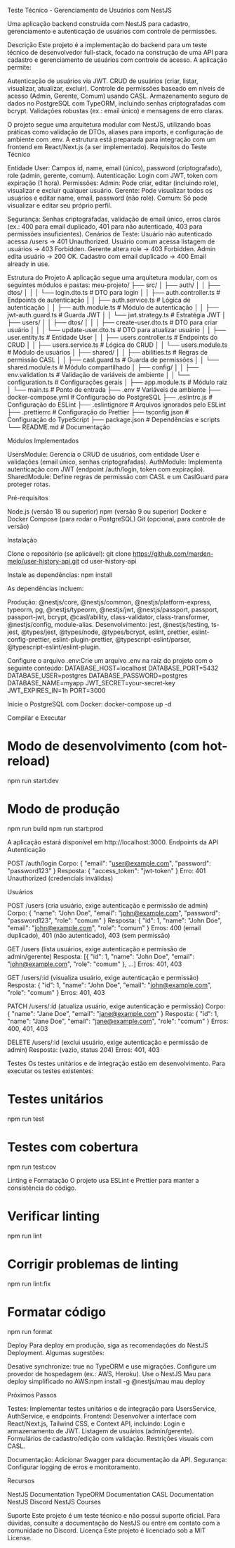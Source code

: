 Teste Técnico - Gerenciamento de Usuários com NestJS

Uma aplicação backend construída com NestJS para cadastro, gerenciamento e autenticação de usuários com controle de permissões.

Descrição
Este projeto é a implementação do backend para um teste técnico de desenvolvedor full-stack, focado na construção de uma API para cadastro e gerenciamento de usuários com controle de acesso. A aplicação permite:

Autenticação de usuários via JWT.
CRUD de usuários (criar, listar, visualizar, atualizar, excluir).
Controle de permissões baseado em níveis de acesso (Admin, Gerente, Comum) usando CASL.
Armazenamento seguro de dados no PostgreSQL com TypeORM, incluindo senhas criptografadas com bcrypt.
Validações robustas (ex.: email único) e mensagens de erro claras.

O projeto segue uma arquitetura modular com NestJS, utilizando boas práticas como validação de DTOs, aliases para imports, e configuração de ambiente com .env. A estrutura está preparada para integração com um frontend em React/Next.js (a ser implementado).
Requisitos do Teste Técnico

Entidade User: Campos id, name, email (único), password (criptografado), role (admin, gerente, comum).
Autenticação: Login com JWT, token com expiração (1 hora).
Permissões:
Admin: Pode criar, editar (incluindo role), visualizar e excluir qualquer usuário.
Gerente: Pode visualizar todos os usuários e editar name, email, password (não role).
Comum: Só pode visualizar e editar seu próprio perfil.

Segurança: Senhas criptografadas, validação de email único, erros claros (ex.: 400 para email duplicado, 401 para não autenticado, 403 para permissões insuficientes).
Cenários de Teste:
Usuário não autenticado acessa /users → 401 Unauthorized.
Usuário comum acessa listagem de usuários → 403 Forbidden.
Gerente altera role → 403 Forbidden.
Admin edita usuário → 200 OK.
Cadastro com email duplicado → 400 Email already in use.

Estrutura do Projeto
A aplicação segue uma arquitetura modular, com os seguintes módulos e pastas:
meu-projeto/
├── src/
│ ├── auth/
│ │ ├── dtos/
│ │ │ └── login.dto.ts # DTO para login
│ │ ├── auth.controller.ts # Endpoints de autenticação
│ │ ├── auth.service.ts # Lógica de autenticação
│ │ ├── auth.module.ts # Módulo de autenticação
│ │ ├── jwt-auth.guard.ts # Guarda JWT
│ │ └── jwt.strategy.ts # Estratégia JWT
│ ├── users/
│ │ ├── dtos/
│ │ │ ├── create-user.dto.ts # DTO para criar usuário
│ │ │ └── update-user.dto.ts # DTO para atualizar usuário
│ │ ├── user.entity.ts # Entidade User
│ │ ├── users.controller.ts # Endpoints do CRUD
│ │ ├── users.service.ts # Lógica do CRUD
│ │ └── users.module.ts # Módulo de usuários
│ ├── shared/
│ │ ├── abilities.ts # Regras de permissão CASL
│ │ ├── casl.guard.ts # Guarda de permissões
│ │ └── shared.module.ts # Módulo compartilhado
│ ├── config/
│ │ ├── env.validation.ts # Validação de variáveis de ambiente
│ │ └── configuration.ts # Configurações gerais
│ ├── app.module.ts # Módulo raiz
│ └── main.ts # Ponto de entrada
├── .env # Variáveis de ambiente
├── docker-compose.yml # Configuração do PostgreSQL
├── .eslintrc.js # Configuração do ESLint
├── .eslintignore # Arquivos ignorados pelo ESLint
├── .prettierrc # Configuração do Prettier
├── tsconfig.json # Configuração do TypeScript
├── package.json # Dependências e scripts
└── README.md # Documentação

Módulos Implementados

UsersModule: Gerencia o CRUD de usuários, com entidade User e validações (email único, senhas criptografadas).
AuthModule: Implementa autenticação com JWT (endpoint /auth/login, token com expiração).
SharedModule: Define regras de permissão com CASL e um CaslGuard para proteger rotas.

Pré-requisitos

Node.js (versão 18 ou superior)
npm (versão 9 ou superior)
Docker e Docker Compose (para rodar o PostgreSQL)
Git (opcional, para controle de versão)

Instalação

Clone o repositório (se aplicável):
git clone https://github.com/marden-melo/user-history-api.git
cd user-history-api

Instale as dependências:
npm install

As dependências incluem:

Produção: @nestjs/core, @nestjs/common, @nestjs/platform-express, typeorm, pg, @nestjs/typeorm, @nestjs/jwt, @nestjs/passport, passport, passport-jwt, bcrypt, @casl/ability, class-validator, class-transformer, @nestjs/config, module-alias.
Desenvolvimento: jest, @nestjs/testing, ts-jest, @types/jest, @types/node, @types/bcrypt, eslint, prettier, eslint-config-prettier, eslint-plugin-prettier, @typescript-eslint/parser, @typescript-eslint/eslint-plugin.

Configure o arquivo .env:Crie um arquivo .env na raiz do projeto com o seguinte conteúdo:
DATABASE_HOST=localhost
DATABASE_PORT=5432
DATABASE_USER=postgres
DATABASE_PASSWORD=postgres
DATABASE_NAME=myapp
JWT_SECRET=your-secret-key
JWT_EXPIRES_IN=1h
PORT=3000

Inicie o PostgreSQL com Docker:
docker-compose up -d

Compilar e Executar

# Modo de desenvolvimento (com hot-reload)

npm run start:dev

# Modo de produção

npm run build
npm run start:prod

A aplicação estará disponível em http://localhost:3000.
Endpoints da API
Autenticação

POST /auth/login
Corpo: { "email": "user@example.com", "password": "password123" }
Resposta: { "access_token": "jwt-token" }
Erro: 401 Unauthorized (credenciais inválidas)

Usuários

POST /users (cria usuário, exige autenticação e permissão de admin)
Corpo: { "name": "John Doe", "email": "john@example.com", "password": "password123", "role": "comum" }
Resposta: { "id": 1, "name": "John Doe", "email": "john@example.com", "role": "comum" }
Erros: 400 (email duplicado), 401 (não autenticado), 403 (sem permissão)

GET /users (lista usuários, exige autenticação e permissão de admin/gerente)
Resposta: [{ "id": 1, "name": "John Doe", "email": "john@example.com", "role": "comum" }, ...]
Erros: 401, 403

GET /users/:id (visualiza usuário, exige autenticação e permissão)
Resposta: { "id": 1, "name": "John Doe", "email": "john@example.com", "role": "comum" }
Erros: 401, 403

PATCH /users/:id (atualiza usuário, exige autenticação e permissão)
Corpo: { "name": "Jane Doe", "email": "jane@example.com" }
Resposta: { "id": 1, "name": "Jane Doe", "email": "jane@example.com", "role": "comum" }
Erros: 400, 401, 403

DELETE /users/:id (exclui usuário, exige autenticação e permissão de admin)
Resposta: (vazio, status 204)
Erros: 401, 403

Testes
Os testes unitários e de integração estão em desenvolvimento. Para executar os testes existentes:

# Testes unitários

npm run test

# Testes com cobertura

npm run test:cov

Linting e Formatação
O projeto usa ESLint e Prettier para manter a consistência do código.

# Verificar linting

npm run lint

# Corrigir problemas de linting

npm run lint:fix

# Formatar código

npm run format

Deploy
Para deploy em produção, siga as recomendações do NestJS Deployment. Algumas sugestões:

Desative synchronize: true no TypeORM e use migrações.
Configure um provedor de hospedagem (ex.: AWS, Heroku).
Use o NestJS Mau para deploy simplificado no AWS:npm install -g @nestjs/mau
mau deploy

Próximos Passos

Testes: Implementar testes unitários e de integração para UsersService, AuthService, e endpoints.
Frontend: Desenvolver a interface com React/Next.js, Tailwind CSS, e Context API, incluindo:
Login e armazenamento de JWT.
Listagem de usuários (admin/gerente).
Formulários de cadastro/edição com validação.
Restrições visuais com CASL.

Documentação: Adicionar Swagger para documentação da API.
Segurança: Configurar logging de erros e monitoramento.

Recursos

NestJS Documentation
TypeORM Documentation
CASL Documentation
NestJS Discord
NestJS Courses

Suporte
Este projeto é um teste técnico e não possui suporte oficial. Para dúvidas, consulte a documentação do NestJS ou entre em contato com a comunidade no Discord.
Licença
Este projeto é licenciado sob a MIT License.

